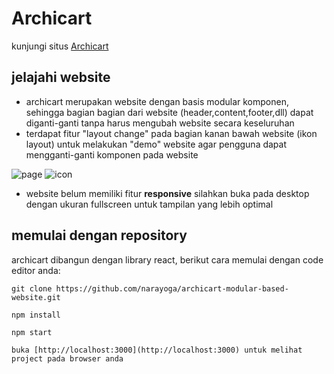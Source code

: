 # Archicart

kunjungi situs [Archicart](https://archicart.web.app/)

## jelajahi website

- archicart merupakan website dengan basis modular komponen, sehingga bagian bagian dari website (header,content,footer,dll) dapat diganti-ganti tanpa harus mengubah website secara keseluruhan 
- terdapat fitur "layout change" pada bagian kanan bawah website (ikon layout) untuk melakukan "demo" website agar pengguna dapat mengganti-ganti komponen pada website 

![page](https://user-images.githubusercontent.com/68230425/202828796-f939924c-e963-4864-bcab-5fde11583500.png)
![icon](https://user-images.githubusercontent.com/68230425/202828804-76096d67-d0ee-407a-947c-45151a394c0e.png)

- website belum memiliki fitur **responsive** silahkan buka pada desktop dengan ukuran fullscreen untuk tampilan yang lebih optimal

## memulai dengan repository 

archicart dibangun dengan library react, berikut cara memulai dengan code editor anda:

`git clone https://github.com/narayoga/archicart-modular-based-website.git`

`npm install`

`npm start`

`buka [http://localhost:3000](http://localhost:3000) untuk melihat project pada browser anda`
